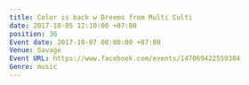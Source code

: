 ```yaml
---
title: Color is back w Dreems from Multi Culti
date: 2017-10-05 12:10:00 +07:00
position: 36
Event date: 2017-10-07 00:00:00 +07:00
Venue: Savage
Event URL: https://www.facebook.com/events/147069422559384
Genre: music
---
```


